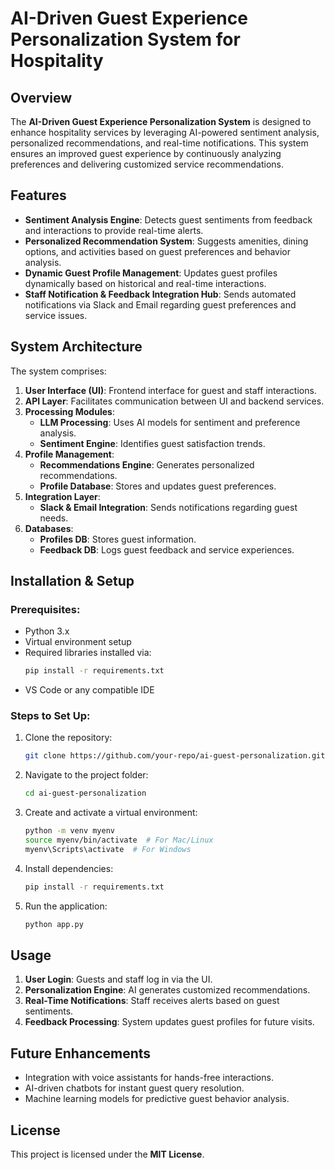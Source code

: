 # AI-Driven Guest Experience Personalization System for Hospitality

## Overview
The **AI-Driven Guest Experience Personalization System** is designed to enhance hospitality services by leveraging AI-powered sentiment analysis, personalized recommendations, and real-time notifications. This system ensures an improved guest experience by continuously analyzing preferences and delivering customized service recommendations.

## Features
- **Sentiment Analysis Engine**: Detects guest sentiments from feedback and interactions to provide real-time alerts.
- **Personalized Recommendation System**: Suggests amenities, dining options, and activities based on guest preferences and behavior analysis.
- **Dynamic Guest Profile Management**: Updates guest profiles dynamically based on historical and real-time interactions.
- **Staff Notification & Feedback Integration Hub**: Sends automated notifications via Slack and Email regarding guest preferences and service issues.

## System Architecture
The system comprises:

1. **User Interface (UI)**: Frontend interface for guest and staff interactions.
2. **API Layer**: Facilitates communication between UI and backend services.
3. **Processing Modules**:
   - **LLM Processing**: Uses AI models for sentiment and preference analysis.
   - **Sentiment Engine**: Identifies guest satisfaction trends.
4. **Profile Management**:
   - **Recommendations Engine**: Generates personalized recommendations.
   - **Profile Database**: Stores and updates guest preferences.
5. **Integration Layer**:
   - **Slack & Email Integration**: Sends notifications regarding guest needs.
6. **Databases**:
   - **Profiles DB**: Stores guest information.
   - **Feedback DB**: Logs guest feedback and service experiences.

## Installation & Setup

### Prerequisites:
- Python 3.x
- Virtual environment setup
- Required libraries installed via:
  ```bash
  pip install -r requirements.txt
  ```
- VS Code or any compatible IDE

### Steps to Set Up:
1. Clone the repository:
   ```bash
   git clone https://github.com/your-repo/ai-guest-personalization.git
   ```
2. Navigate to the project folder:
   ```bash
   cd ai-guest-personalization
   ```
3. Create and activate a virtual environment:
   ```bash
   python -m venv myenv
   source myenv/bin/activate  # For Mac/Linux
   myenv\Scripts\activate  # For Windows
   ```
4. Install dependencies:
   ```bash
   pip install -r requirements.txt
   ```
5. Run the application:
   ```bash
   python app.py
   ```

## Usage
1. **User Login**: Guests and staff log in via the UI.
2. **Personalization Engine**: AI generates customized recommendations.
3. **Real-Time Notifications**: Staff receives alerts based on guest sentiments.
4. **Feedback Processing**: System updates guest profiles for future visits.

## Future Enhancements
- Integration with voice assistants for hands-free interactions.
- AI-driven chatbots for instant guest query resolution.
- Machine learning models for predictive guest behavior analysis.

## License
This project is licensed under the **MIT License**.


